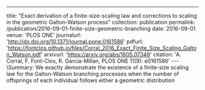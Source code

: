 ---
title: "Exact derivation of a finite-size-scaling law and corrections to scaling in the geometric Galton-Watson process"
collection: publication
permalink: /publication/2016-09-01-finite-size-geometric-branching
date: 2016-09-01
venue: 'PLOS ONE'
journalurl: 'http://dx.doi.org/10.1371/journal.pone.0161586'
pdfurl: 'https://fontclos.github.io/files/Corral_2016_Exact_Finite_Size_Scaling_Galton_Watson.pdf'
arxivurl: 'https://arxiv.org/abs/1605.07349'
citation: 'A. Corral, F. Font-Clos, R. Garcia-Millan, PLOS ONE 11(9): e0161586'
---\Summary: We exactly demonstrate the existence of a finite-size scaling law for the Galton-Watson branching processes when the number of offsprings of each individual follows either a geometric distribution
